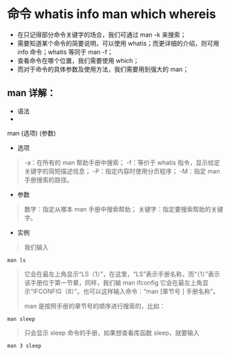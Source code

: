 # 命令 whatis info man which whereis

* 在只记得部分命令关键字的场合，我们可通过 man -k 来搜索；
* 需要知道某个命令的简要说明，可以使用 whatis；而更详细的介绍，则可用 info 命令；whatis 等同于 man -f；
* 查看命令在哪个位置，我们需要使用 which；
* 而对于命令的具体参数及使用方法，我们需要用到强大的 man；

## man 详解：

* 语法
* 
man (选项) (参数)
* 选项
>-a：在所有的 man 帮助手册中搜索；
-f：等价于 whatis 指令，显示给定关键字的简短描述信息；
-P：指定内容时使用分页程序；
-M：指定 man 手册搜索的路径。

* 参数
> 数字：指定从哪本 man 手册中搜索帮助；
关键字：指定要搜索帮助的关键字。

* 实例

> 我们输入
```shell
man ls
```
> 它会在最左上角显示“LS（1）”，在这里，“LS”表示手册名称，而“（1）”表示该手册位于第一节章，同样，我们输 man ifconfig 它会在最左上角显示“IFCONFIG（8）”。也可以这样输入命令：“man [章节号 ] 手册名称”。
>
>man 是按照手册的章节号的顺序进行搜索的，比如：
>
```shell
man sleep
```
> 只会显示 sleep 命令的手册，如果想查看库函数 sleep，就要输入
>
```shell
man 3 sleep
```